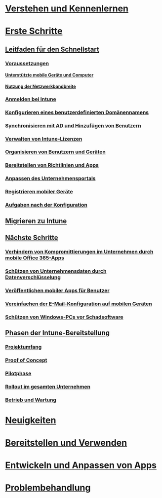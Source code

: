 # [Verstehen und Kennenlernen](/intune/understand-explore/introduction-to-microsoft-intune)
# [Erste Schritte](get-started.md)
## [Leitfaden für den Schnellstart](start-with-a-paid-subscription-to-microsoft-intune.md)
### [Voraussetzungen](what-to-know-before-you-start-microsoft-intune.md)
#### [Unterstützte mobile Geräte und Computer](supported-mobile-devices-and-computers.md)
#### [Nutzung der Netzwerkbandbreite](network-bandwidth-use.md)
### [Anmelden bei Intune](start-with-a-paid-subscription-to-microsoft-intune-step-1.md)
### [Konfigurieren eines benutzerdefinierten Domänennamens](start-with-a-paid-subscription-to-microsoft-intune-step-2.md)
### [Synchronisieren mit AD und Hinzufügen von Benutzern](start-with-a-paid-subscription-to-microsoft-intune-step-3.md)
### [Verwalten von Intune-Lizenzen](start-with-a-paid-subscription-to-microsoft-intune-step-4.md)
### [Organisieren von Benutzern und Geräten](start-with-a-paid-subscription-to-microsoft-intune-step-5.md)
### [Bereitstellen von Richtlinien und Apps](start-with-a-paid-subscription-to-microsoft-intune-step-6.md)
### [Anpassen des Unternehmensportals](start-with-a-paid-subscription-to-microsoft-intune-step-7.md)
### [Registrieren mobiler Geräte](start-with-a-paid-subscription-to-microsoft-intune-step-8.md)
### [Aufgaben nach der Konfiguration](post-configuration-tasks.md)
## [Migrieren zu Intune](migrate-to-intune.md)
## [Nächste Schritte](prevent-company-data-leaks-from-Office-365-mobile-apps.md)
### [Verhindern von Kompromittierungen im Unternehmen durch mobile Office 365-Apps](prevent-company-data-leaks-from-Office-365-mobile-apps.md)
### [Schützen von Unternehmensdaten durch Datenverschlüsselung](protect-data-encryption.md)
### [Veröffentlichen mobiler Apps für Benutzer](publish-mobile-apps-to-users.md)
### [Vereinfachen der E-Mail-Konfiguration auf mobilen Geräten](simplify-email-configuration-on-mobile-devices.md)
### [Schützen von Windows-PCs vor Schadsoftware](protect-pcs-against-malware-threats.md)
## [Phasen der Intune-Bereitstellung](rollout-phases-for-microsoft-intune-deployment.md)
### [Projektumfang](project-scope.md)
### [Proof of Concept](proof-of-concept.md)
### [Pilotphase](pilot.md)
### [Rollout im gesamten Unternehmen](enterprise-rollout.md)
### [Betrieb und Wartung](operations-and-maintenance.md)
# [Neuigkeiten](/intune/whats-new/whats-new-in-microsoft-intune)
# [Bereitstellen und Verwenden](/intune/deploy-use/overview-of-device-and-app-lifecycles-in-microsoft-intune)
# [Entwickeln und Anpassen von Apps](/intune/develop/intune-app-sdk)
# [Problembehandlung](/intune/troubleshoot/general-troubleshooting-tips-for-microsoft-intune)


<!--HONumber=Nov16_HO4-->


